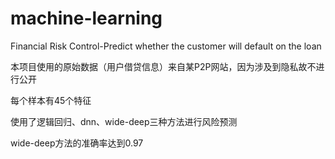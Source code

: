 # machine-learning
Financial Risk Control-Predict whether the customer will default on the loan


本项目使用的原始数据（用户借贷信息）来自某P2P网站，因为涉及到隐私故不进行公开

每个样本有45个特征

使用了逻辑回归、dnn、wide-deep三种方法进行风险预测

wide-deep方法的准确率达到0.97   



